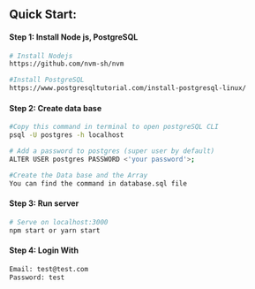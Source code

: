 ## Quick Start:

#### Step 1: Install Node js, PostgreSQL

```sh
# Install Nodejs 
https://github.com/nvm-sh/nvm

#Install PostgreSQL
https://www.postgresqltutorial.com/install-postgresql-linux/
```

#### Step 2: Create data base 
```bash
#Copy this command in terminal to open postgreSQL CLI
psql -U postgres -h localhost 

# Add a password to postgres (super user by default)
ALTER USER postgres PASSWORD <'your password'>;

#Create the Data base and the Array 
You can find the command in database.sql file

```

#### Step 3: Run server
```bash
# Serve on localhost:3000
npm start or yarn start
```

#### Step 4: Login With
```bash
Email: test@test.com
Password: test
```
